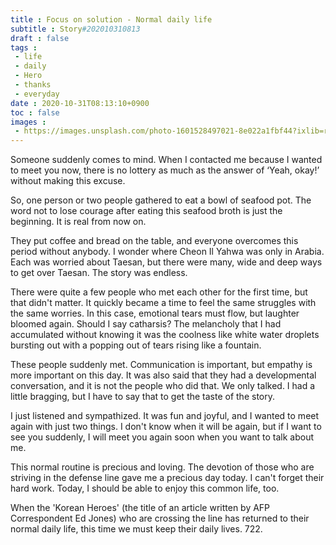 ```yaml
---
title : Focus on solution - Normal daily life
subtitle : Story#202010310813
draft : false
tags :
 - life
 - daily
 - Hero
 - thanks
 - everyday
date : 2020-10-31T08:13:10+0900
toc : false
images : 
 - https://images.unsplash.com/photo-1601528497021-8e022a1fbf44?ixlib=rb-1.2.1&q=80&fm=jpg&crop=entropy&cs=tinysrgb&w=1080&fit=max&ixid=eyJhcHBfaWQiOjE1NTU0OX0
---
```

Someone suddenly comes to mind. When I contacted me because I wanted to meet you now, there is no lottery as much as the answer of ‘Yeah, okay!’ without making this excuse.  

So, one person or two people gathered to eat a bowl of seafood pot. The word not to lose courage after eating this seafood broth is just the beginning. It is real from now on.  

They put coffee and bread on the table, and everyone overcomes this period without anybody. I wonder where Cheon Il Yahwa was only in Arabia. Each was worried about Taesan, but there were many, wide and deep ways to get over Taesan. The story was endless.  

There were quite a few people who met each other for the first time, but that didn't matter. It quickly became a time to feel the same struggles with the same worries. In this case, emotional tears must flow, but laughter bloomed again. Should I say catharsis? The melancholy that I had accumulated without knowing it was the coolness like white water droplets bursting out with a popping out of tears rising like a fountain.  

These people suddenly met. Communication is important, but empathy is more important on this day. It was also said that they had a developmental conversation, and it is not the people who did that. We only talked. I had a little bragging, but I have to say that to get the taste of the story.  

I just listened and sympathized. It was fun and joyful, and I wanted to meet again with just two things. I don't know when it will be again, but if I want to see you suddenly, I will meet you again soon when you want to talk about me.  

This normal routine is precious and loving. The devotion of those who are striving in the defense line gave me a precious day today. I can't forget their hard work. Today, I should be able to enjoy this common life, too.  

When the 'Korean Heroes' (the title of an article written by AFP Correspondent Ed Jones) who are crossing the line has returned to their normal daily life, this time we must keep their daily lives. 722.